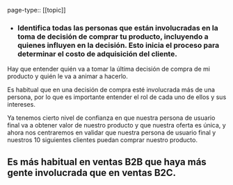 page-type:: [[topic]]
- ### Identifica todas las personas que están involucradas en la toma de decisión de comprar tu producto, incluyendo a quienes influyen en la decisión. Esto inicia el proceso para determinar el costo de adquisición del cliente.

Hay que entender quién va a tomar la última decisión de compra de mi producto y quién le va a animar a hacerlo.

Es habitual que en una decisión de compra esté involucrada más de una persona, por lo que es importante entender el rol de cada uno de ellos y sus intereses.

Ya tenemos cierto nivel de confianza en que nuestra persona de usuario final va a obtener valor de nuestro producto y que nuestra oferta es única, y ahora nos centraremos en validar que nuestra persona de usuario final y nuestros 10 siguientes clientes puedan comprar nuestro producto.

Es más habitual en ventas B2B que haya más gente involucrada que en ventas B2C.
  - 



